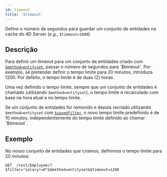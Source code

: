 ```yaml
---
id: timeout
title: '$timeout'
---
```



Define o número de segundos para guardar um conjunto de entidades na cache do 4D Server (*e.g.*, `$timeout=1800`)

## Descrição

Para definir um timeout para um conjunto de entidades criado com [`$method=entityset`]($method.md#methodentityset), passar o número de segundos para `$timeout`. Por exemplo, se pretender definir o tempo limite para 20 minutos, introduza 1200. Por defeito, o tempo limite é de duas (2) horas.

Uma vez definido o tempo limite, sempre que um conjunto de entidades é chamado (utilizando `$method=entityset`), o tempo limite é recalculado com base na hora atual e no tempo limite.

Se um conjunto de entidades for removido e depois recriado utilizando `$method=entityset` com [`$savedfilter`]($savedfilter.md), o novo tempo limite predefinido é de 10 minutos, independentemente do tempo limite definido ao chamar `$timeout`.

## Exemplo

No nosso conjunto de entidades que criamos, definimos o tempo limite para 20 minutos:

`GET  /rest/Employee/?$filter="salary!=0"&$method=entityset&$timeout=1200`